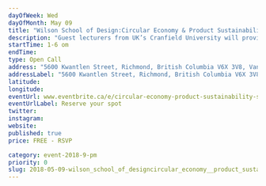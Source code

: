 ```yaml
---
dayOfWeek: Wed
dayOfMonth: May 09
title: "Wilson School of Design:Circular Economy & Product Sustainability: Student Edition"
description: "Guest lecturers from UK’s Cranfield University will provide participants with an interactive workshop leaving attendees with an understanding of what a circular economy is and how they can implement circular innovation to add new value to their studies. <br> <br> Participants will use state of the art tools and approaches to assess their current capability levels for the integration of circular economy principles into their learning. https://www.facebook.com/events/380842069058937/"
startTime: 1-6 om
endTime: 
type: Open Call
address: "5600 Kwantlen Street, Richmond, British Columbia V6X 3V8, Vancouver, BC, Canada"
addressLabel: "5600 Kwantlen Street, Richmond, British Columbia V6X 3V8"
latitude: 
longitude: 
eventUrl: www.eventbrite.ca/e/circular-economy-product-sustainability-student-edition-tickets-45121259903
eventUrlLabel: Reserve your spot
twitter: 
instagram: 
website: 
published: true
price: FREE - RSVP

category: event-2018-9-pm
priority: 0
slug: 2018-05-09-wilson_school_of_designcircular_economy__product_sustainability_student_edition
---
```

